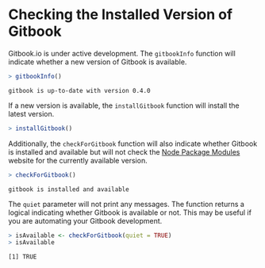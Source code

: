 


# Checking the Installed Version of Gitbook

Gitbook.io is under active development. The `gitbookInfo` function will indicate whether a new version of Gitbook is available.


```r
> gitbookInfo()
```

```
gitbook is up-to-date with version 0.4.0
```


If a new version is available, the `installGitbook` function will install the latest version.


```r
> installGitbook()
```


Additionally, the `checkForGitbook` function will also indicate whether Gitbook is installed and available but will not check the [Node Package Modules](https://www.npmjs.org/) website for the currently available version.


```r
> checkForGitbook()
```

```
gitbook is installed and available
```


The `quiet` parameter will not print any messages. The function returns a logical indicating whether Gitbook is available or not. This may be useful if you are automating your Gitbook development.


```r
> isAvailable <- checkForGitbook(quiet = TRUE)
> isAvailable
```

```
[1] TRUE
```


